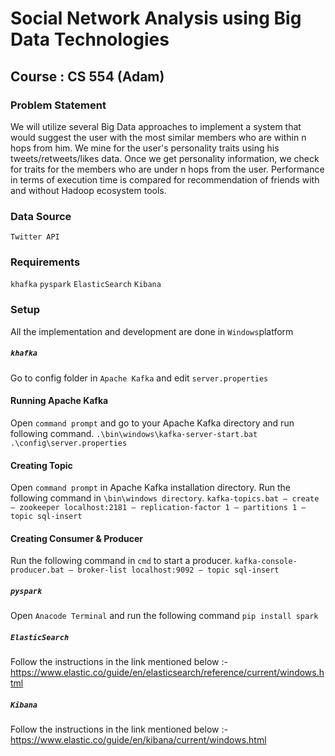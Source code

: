 # Social Network Analysis using Big Data Technologies 
## Course : CS 554 (Adam)
### Problem Statement
We will utilize several Big Data approaches to implement a system that would suggest the user with the most similar members who are within n hops from him. We mine for the user's personality traits using his tweets/retweets/likes data. Once we get personality information, we check for traits for the members who are under n hops from the user. Performance in terms of execution time is compared for recommendation of friends with and without Hadoop ecosystem tools.

### Data Source 
`Twitter API`

### Requirements
`khafka`
`pyspark`
`ElasticSearch`
`Kibana`

### Setup
All the implementation and development are done in `Windows`platform </br>

##### `khafka`
  Go to config folder in `Apache Kafka` and edit `server.properties`
 
  #### Running Apache Kafka
  Open `command prompt` and go to your Apache Kafka directory and run following command.
  `.\bin\windows\kafka-server-start.bat .\config\server.properties`
  #### Creating Topic
  Open `command prompt` in Apache Kafka installation directory.
  Run the following command in `\bin\windows directory`.
  `kafka-topics.bat — create — zookeeper localhost:2181 — replication-factor 1 — partitions 1 — topic sql-insert`
  #### Creating Consumer & Producer
  Run the following command in `cmd` to start a producer.
  `kafka-console-producer.bat — broker-list localhost:9092 — topic sql-insert`

##### `pyspark`
 Open `Anacode Terminal` and run the following command 
 `pip install spark` 
 
##### `ElasticSearch`
  Follow the instructions in the link mentioned below :-
  https://www.elastic.co/guide/en/elasticsearch/reference/current/windows.html

##### `Kibana`
  Follow the instructions in the link mentioned below :-
  https://www.elastic.co/guide/en/kibana/current/windows.html
  
  
